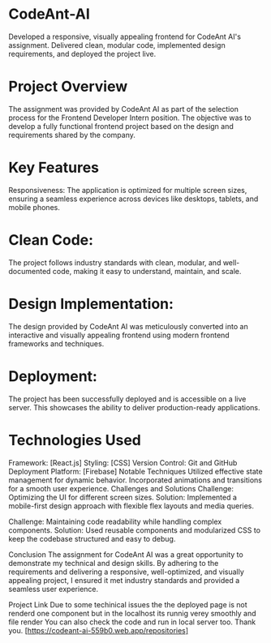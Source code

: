 # CodeAnt-AI
Developed a responsive, visually appealing frontend for CodeAnt AI's assignment. Delivered clean, modular code, implemented design requirements, and deployed the project live.

# Project Overview
The assignment was provided by CodeAnt AI as part of the selection process for the Frontend Developer Intern position. The objective was to develop a fully functional frontend project based on the design and requirements shared by the company.

# Key Features
Responsiveness:
The application is optimized for multiple screen sizes, ensuring a seamless experience across devices like desktops, tablets, and mobile phones.

# Clean Code:
The project follows industry standards with clean, modular, and well-documented code, making it easy to understand, maintain, and scale.

# Design Implementation:
The design provided by CodeAnt AI was meticulously converted into an interactive and visually appealing frontend using modern frontend frameworks and techniques.

# Deployment:
The project has been successfully deployed and is accessible on a live server. This showcases the ability to deliver production-ready applications.

# Technologies Used
Framework: [React.js]
Styling: [CSS]
Version Control: Git and GitHub
Deployment Platform: [Firebase]
Notable Techniques
Utilized effective state management for dynamic behavior.
Incorporated animations and transitions for a smooth user experience.
Challenges and Solutions
Challenge: Optimizing the UI for different screen sizes.
Solution: Implemented a mobile-first design approach with flexible flex layouts and media queries.

Challenge: Maintaining code readability while handling complex components.
Solution: Used reusable components and modularized CSS to keep the codebase structured and easy to debug.

Conclusion
The assignment for CodeAnt AI was a great opportunity to demonstrate my technical and design skills. By adhering to the requirements and delivering a responsive, well-optimized, and visually appealing project, I ensured it met industry standards and provided a seamless user experience.

Project Link
Due to some techinical issues the the deployed page is not renderd one component but in the localhost its runnig verey smoothly and file render
You can also check the code and run in local server too.
Thank you.
[https://codeant-ai-559b0.web.app/repositories]
